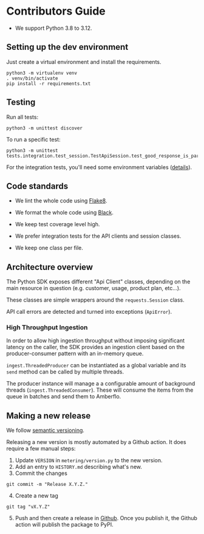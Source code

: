 # Contributors Guide

- We support Python 3.8 to 3.12.

## Setting up the dev environment

Just create a virtual environment and install the requirements.
```
python3 -m virtualenv venv
. venv/bin/activate
pip install -r requirements.txt
```

## Testing

Run all tests:
```
python3 -m unittest discover
```

To run a specific test:
```
python3 -m unittest tests.integration.test_session.TestApiSession.test_good_response_is_parsed
```

For the integration tests, you'll need some environment variables ([details](tests/integration/README.md)).

## Code standards

- We lint the whole code using [Flake8](https://flake8.pycqa.org/en/latest/).

- We format the whole code using [Black](https://black.readthedocs.io/en/stable/).

- We keep test coverage level high.

- We prefer integration tests for the API clients and session classes.

- We keep one class per file.

## Architecture overview

The Python SDK exposes different "Api Client" classes, depending on the main
resource in question (e.g. customer, usage, product plan, etc...).

These classes are simple wrappers around the `requests.Session` class.

API call errors are detected and turned into exceptions (`ApiError`).

### High Throughput Ingestion

In order to allow high ingestion throughput without imposing significant
latency on the caller, the SDK provides an ingestion client based on the
producer-consumer pattern with an in-memory queue.

`ingest.ThreadedProducer` can be instantiated as a global variable and its
`send` method can be called by multiple threads.

The producer instance will manage a a configurable amount of background threads
(`ingest.ThreadedConsumer`). These will consume the items from the queue in
batches and send them to Amberflo.

## Making a new release

We follow [semantic versioning](https://semver.org/).

Releasing a new version is mostly automated by a Github action. It does require a few manual steps:

1. Update `VERSION` in `metering/version.py` to the new version.
2. Add an entry to `HISTORY.md` describing what's new.
3. Commit the changes
```
git commit -m "Release X.Y.Z."
```
4. Create a new tag
```
git tag "vX.Y.Z"
```
5. Push and then create a release in [Github](https://github.com/amberflo/metering-python/releases). Once you publish it, the Github action will publish the package to PyPI.

